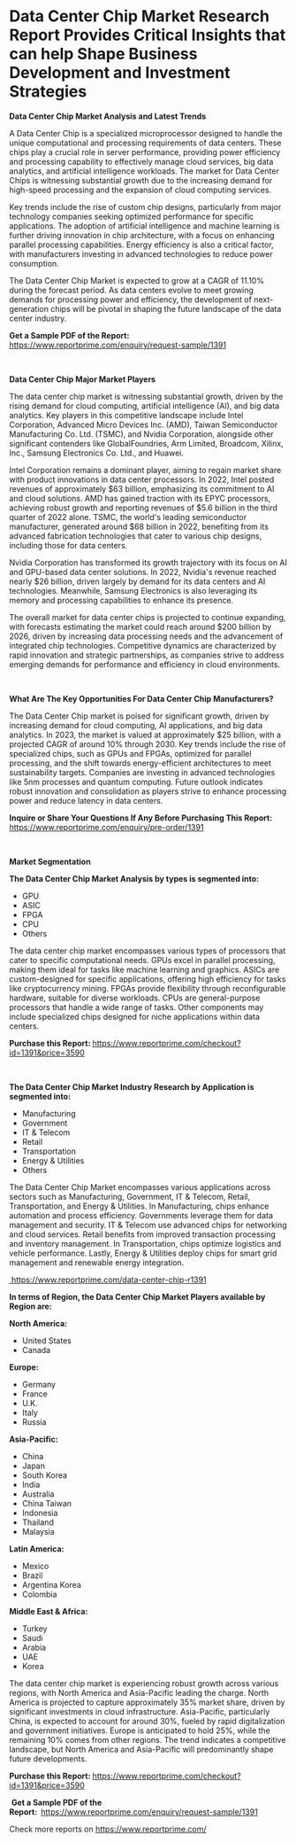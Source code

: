 <p><h1>Data Center Chip Market Research Report Provides Critical Insights that can help Shape Business Development and Investment Strategies</h1></p><p><strong>Data Center Chip Market Analysis and Latest Trends</strong></p>
<p><p>A Data Center Chip is a specialized microprocessor designed to handle the unique computational and processing requirements of data centers. These chips play a crucial role in server performance, providing power efficiency and processing capability to effectively manage cloud services, big data analytics, and artificial intelligence workloads. The market for Data Center Chips is witnessing substantial growth due to the increasing demand for high-speed processing and the expansion of cloud computing services.</p><p>Key trends include the rise of custom chip designs, particularly from major technology companies seeking optimized performance for specific applications. The adoption of artificial intelligence and machine learning is further driving innovation in chip architecture, with a focus on enhancing parallel processing capabilities. Energy efficiency is also a critical factor, with manufacturers investing in advanced technologies to reduce power consumption.</p><p>The Data Center Chip Market is expected to grow at a CAGR of 11.10% during the forecast period. As data centers evolve to meet growing demands for processing power and efficiency, the development of next-generation chips will be pivotal in shaping the future landscape of the data center industry.</p></p>
<p><strong>Get a Sample PDF of the Report:&nbsp;</strong> <a href="https://www.reportprime.com/enquiry/request-sample/1391?utm_campaign=3164&utm_medium=2&utm_source=Github&utm_content=ia&utm_term=18032025&utm_id=data-center-chip">https://www.reportprime.com/enquiry/request-sample/1391</a></p>
<p>&nbsp;</p>
<p><strong>Data Center Chip Major Market Players</strong></p>
<p><p>The data center chip market is witnessing substantial growth, driven by the rising demand for cloud computing, artificial intelligence (AI), and big data analytics. Key players in this competitive landscape include Intel Corporation, Advanced Micro Devices Inc. (AMD), Taiwan Semiconductor Manufacturing Co. Ltd. (TSMC), and Nvidia Corporation, alongside other significant contenders like GlobalFoundries, Arm Limited, Broadcom, Xilinx, Inc., Samsung Electronics Co. Ltd., and Huawei.</p><p>Intel Corporation remains a dominant player, aiming to regain market share with product innovations in data center processors. In 2022, Intel posted revenues of approximately $63 billion, emphasizing its commitment to AI and cloud solutions. AMD has gained traction with its EPYC processors, achieving robust growth and reporting revenues of $5.6 billion in the third quarter of 2022 alone. TSMC, the world's leading semiconductor manufacturer, generated around $68 billion in 2022, benefiting from its advanced fabrication technologies that cater to various chip designs, including those for data centers.</p><p>Nvidia Corporation has transformed its growth trajectory with its focus on AI and GPU-based data center solutions. In 2022, Nvidia's revenue reached nearly $26 billion, driven largely by demand for its data centers and AI technologies. Meanwhile, Samsung Electronics is also leveraging its memory and processing capabilities to enhance its presence.</p><p>The overall market for data center chips is projected to continue expanding, with forecasts estimating the market could reach around $200 billion by 2026, driven by increasing data processing needs and the advancement of integrated chip technologies. Competitive dynamics are characterized by rapid innovation and strategic partnerships, as companies strive to address emerging demands for performance and efficiency in cloud environments.</p></p>
<p>&nbsp;</p>
<p><strong>What Are The Key Opportunities For Data Center Chip Manufacturers?</strong></p>
<p><p>The Data Center Chip market is poised for significant growth, driven by increasing demand for cloud computing, AI applications, and big data analytics. In 2023, the market is valued at approximately $25 billion, with a projected CAGR of around 10% through 2030. Key trends include the rise of specialized chips, such as GPUs and FPGAs, optimized for parallel processing, and the shift towards energy-efficient architectures to meet sustainability targets. Companies are investing in advanced technologies like 5nm processes and quantum computing. Future outlook indicates robust innovation and consolidation as players strive to enhance processing power and reduce latency in data centers.</p></p>
<p><strong>Inquire or Share Your Questions If Any Before Purchasing This Report:</strong> <a href="https://www.reportprime.com/enquiry/pre-order/1391?utm_campaign=3164&utm_medium=2&utm_source=Github&utm_content=ia&utm_term=18032025&utm_id=data-center-chip">https://www.reportprime.com/enquiry/pre-order/1391</a></p>
<p>&nbsp;</p>
<p><strong>Market Segmentation</strong></p>
<p><strong>The Data Center Chip Market Analysis by types is segmented into:</strong></p>
<p><ul><li>GPU</li><li>ASIC</li><li>FPGA</li><li>CPU</li><li>Others</li></ul></p>
<p><p>The data center chip market encompasses various types of processors that cater to specific computational needs. GPUs excel in parallel processing, making them ideal for tasks like machine learning and graphics. ASICs are custom-designed for specific applications, offering high efficiency for tasks like cryptocurrency mining. FPGAs provide flexibility through reconfigurable hardware, suitable for diverse workloads. CPUs are general-purpose processors that handle a wide range of tasks. Other components may include specialized chips designed for niche applications within data centers.</p></p>
<p><strong>Purchase this Report:&nbsp;</strong><a href="https://www.reportprime.com/checkout?id=1391&price=3590&utm_campaign=3164&utm_medium=2&utm_source=Github&utm_content=ia&utm_term=18032025&utm_id=data-center-chip">https://www.reportprime.com/checkout?id=1391&price=3590</a></p>
<p>&nbsp;</p>
<p><strong>The Data Center Chip Market Industry Research by Application is segmented into:</strong></p>
<p><ul><li>Manufacturing</li><li>Government</li><li>IT & Telecom</li><li>Retail</li><li>Transportation</li><li>Energy & Utilities</li><li>Others</li></ul></p>
<p><p>The Data Center Chip Market encompasses various applications across sectors such as Manufacturing, Government, IT & Telecom, Retail, Transportation, and Energy & Utilities. In Manufacturing, chips enhance automation and process efficiency. Governments leverage them for data management and security. IT & Telecom use advanced chips for networking and cloud services. Retail benefits from improved transaction processing and inventory management. In Transportation, chips optimize logistics and vehicle performance. Lastly, Energy & Utilities deploy chips for smart grid management and renewable energy integration.</p></p>
<p><a href="https://www.reportprime.com/data-center-chip-r1391?utm_campaign=3164&utm_medium=2&utm_source=Github&utm_content=ia&utm_term=18032025&utm_id=data-center-chip">&nbsp;https://www.reportprime.com/data-center-chip-r1391</a></p>
<p><strong>In terms of Region, the Data Center Chip Market Players available by Region are:</strong></p>
<p>
    <p> <strong> North America: </strong>
        <ul>
            <li>United States</li>
            <li>Canada</li>
        </ul>
        </p> 
    <p> <strong> Europe: </strong>
        <ul>
            <li>Germany</li>
            <li>France</li>
            <li>U.K.</li>
            <li>Italy</li>
            <li>Russia</li>
        </ul>
        </p> 
    <p> <strong> Asia-Pacific: </strong>
        <ul>
            <li>China</li>
            <li>Japan</li>
            <li>South Korea</li>
            <li>India</li>
            <li>Australia</li>
            <li>China Taiwan</li>
            <li>Indonesia</li>
            <li>Thailand</li>
            <li>Malaysia</li>
        </ul>
        </p> 
    <p> <strong> Latin America: </strong>
        <ul>
            <li>Mexico</li>
            <li>Brazil</li>
            <li>Argentina Korea</li>
            <li>Colombia</li>
        </ul>
        </p> 
    <p> <strong> Middle East & Africa: </strong>
        <ul>
            <li>Turkey</li>
            <li>Saudi</li>
            <li>Arabia</li>
            <li>UAE</li>
            <li>Korea</li>
        </ul>
    </p>
    </p>
<p><p>The data center chip market is experiencing robust growth across various regions, with North America and Asia-Pacific leading the charge. North America is projected to capture approximately 35% market share, driven by significant investments in cloud infrastructure. Asia-Pacific, particularly China, is expected to account for around 30%, fueled by rapid digitalization and government initiatives. Europe is anticipated to hold 25%, while the remaining 10% comes from other regions. The trend indicates a competitive landscape, but North America and Asia-Pacific will predominantly shape future developments.</p></p>
<p><strong>Purchase this Report: </strong><a href="https://www.reportprime.com/checkout?id=1391&price=3590&utm_campaign=3164&utm_medium=2&utm_source=Github&utm_content=ia&utm_term=18032025&utm_id=data-center-chip">https://www.reportprime.com/checkout?id=1391&price=3590</a></p>
<p>&nbsp;<strong>Get a Sample PDF of the Report:&nbsp;&nbsp;</strong><a href="https://www.reportprime.com/enquiry/request-sample/1391?utm_campaign=3164&utm_medium=2&utm_source=Github&utm_content=ia&utm_term=18032025&utm_id=data-center-chip">https://www.reportprime.com/enquiry/request-sample/1391</a></p>
<p><strong></strong></p>
<p>Check more reports on <a href="https://www.reportprime.com/?utm_campaign=3164&utm_medium=2&utm_source=Github&utm_content=ia&utm_term=18032025&utm_id=data-center-chip">https://www.reportprime.com/</a></p>